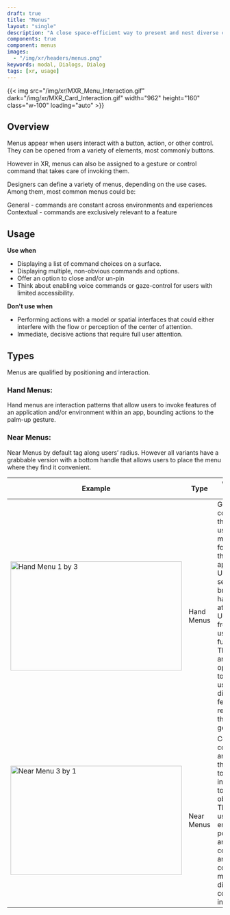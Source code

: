 ```yaml
---
draft: true
title: "Menus"
layout: "single"
description: "A close space-efficient way to present and nest diverse commands."
components: true
component: menus
images:
  - "/img/xr/headers/menus.png"
keywords: modal, Dialogs, Dialog
tags: [xr, usage]
---
```



{{< img src="/img/xr/MXR_Menu_Interaction.gif" dark="/img/xr/MXR_Card_Interaction.gif" width="962" height="160" class="w-100" loading="auto" >}}

## Overview

Menus appear when users interact with a button, action, or other control.  They can be opened from a variety of elements, most commonly buttons.

However in XR, menus can also be assigned to a gesture or control command that takes care of invoking them.

Designers can define a variety of menus, depending on the use cases.  Among them, most common menus could be:

General - commands are constant across environments and experiences
Contextual - commands are exclusively relevant to a feature

## Usage

**Use when**

- Displaying a list of command choices on a surface.
- Displaying multiple, non-obvious commands and options.
- Offer an option to close and/or un-pin
- Think about enabling voice commands or gaze-control for users with limited accessibility.

**Don't use when**

- Performing actions with a model or spatial interfaces that could either interfere with the flow or perception of the center of attention.
- Immediate, decisive actions that require full user attention.


## Types

Menus are qualified by positioning and interaction.

### Hand Menus:
Hand menus are interaction patterns that allow users to invoke features of an application and/or environment within an app, bounding actions to the palm-up gesture.

### Near Menus:
Near Menus by default tag along users’ radius. However all variants have a grabbable version with a bottom handle that allows users to place the menu where they find it convenient.

<table class="table table-bordered">
  <thead class="thead-light">
    <tr>
      <th>Example</th>
      <th>Type </th>
      <th>When to use</th>
    </tr>
  </thead>
  <tbody>
      <td><img src="/img/xr/HandMenu_Classic_1x3.png" alt="Hand Menu 1 by 3" width="400"height="254"></td>
      <td>Hand Menus</td>
      <td>
        Generic commands that allow users to move forward in the application. Users can seamlessly bring up hand-attached UIs for frequently used functions. They offer an opportunity to help users discover features by relying on this natural gesture.
      </td>
    </tr>
    <tr>
        <tr>
      <td><img src="/img/xr/NearMenu_Classic_3x1.png" alt="Near Menu 3 by 1" width="400"height="254"></td>
      <td>Near Menus</td>
      <td>
        Contextual commands and actions that need to be taken in relation to a virtual object.  They usually emerge pop from another command and can contain multiple, diverse commands in them.
      </td>
    </tr>
    <tr>
  </tbody>
</table>
